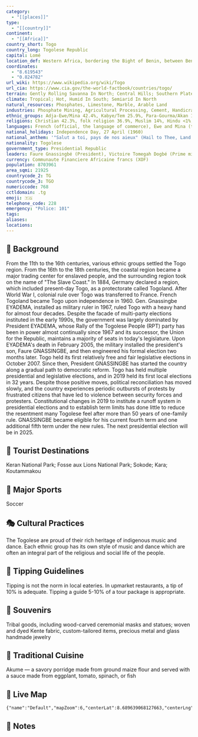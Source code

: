 ```yaml
---
category:
  - "[[places]]"
type:
  - "[[country]]"
continent:
  - "[[Africa]]"
country_short: Togo
country_long: Togolese Republic
capital: Lomé
location_def: Western Africa, bordering the Bight of Benin, between Benin and Ghana
coordinates:
  - "8.619543"
  - "0.824782"
url_wiki: https://www.wikipedia.org/wiki/Togo
url_cia: https://www.cia.gov/the-world-factbook/countries/togo/
terrain: Gently Rolling Savanna In North; Central Hills; Southern Plateau; Low Coastal Plain With Extensive Lagoons And Marshes
climate: Tropical; Hot, Humid In South; Semiarid In North
natural_resources: Phosphates, Limestone, Marble, Arable Land
industries: Phosphate Mining, Agricultural Processing, Cement, Handicrafts, Textiles, Beverages
ethnic_groups: Adja-Ewe/Mina 42.4%, Kabye/Tem 25.9%, Para-Gourma/Akan 17.1%, Akposso/Akebu 4.1%, Ana-Ife 3.2%, other Togolese 1.7%, foreigners 5.2%, no response 0.4% (2013-14 est.)
religions: Christian 42.3%, folk religion 36.9%, Muslim 14%, Hindu <1%, Buddhist <1%, Jewish <1%, other <1%, none 6.2% (2020 est.)
languages: French (official, the language of commerce), Ewe and Mina (the two major African languages in the south), Kabye (sometimes spelled Kabiye) and Dagomba (the two major African languages in the north)
national_holidays: Independence Day, 27 April (1960)
national_anthem: '"Salut a toi, pays de nos aieux" (Hail to Thee, Land of Our Forefathers)'
nationality: Togolese
government_type: Presidential Republic
leaders: Faure Gnassingbé (President), Victoire Tomegah Dogbé (Prime minister)
currency: Communaute Financiere Africaine francs (XOF)
population: 8703961
area_sqmi: 21925
countrycode_2: TG
countrycode_3: TGO
numericcode: 768
cctldomain: .tg
emoji: 🇹🇬
telephone_code: 228
emergency: "Police: 101"
tags: 
aliases: 
locations:
---
```

## 🌱 Background
From the 11th to the 16th centuries, various ethnic groups settled the Togo region. From the 16th to the 18th centuries, the coastal region became a major trading center for enslaved people, and the surrounding region took on the name of "The Slave Coast." In 1884, Germany declared a region, which included present-day Togo, as a protectorate called Togoland. After World War I, colonial rule over Togo was transferred to France. French Togoland became Togo upon independence in 1960. Gen. Gnassingbe EYADEMA, installed as military ruler in 1967, ruled Togo with a heavy hand for almost four decades. Despite the facade of multi-party elections instituted in the early 1990s, the government was largely dominated by President EYADEMA, whose Rally of the Togolese People (RPT) party has been in power almost continually since 1967 and its successor, the Union for the Republic, maintains a majority of seats in today's legislature. Upon EYADEMA's death in February 2005, the military installed the president's son, Faure GNASSINGBE, and then engineered his formal election two months later. Togo held its first relatively free and fair legislative elections in October 2007. Since then, President GNASSINGBE has started the country along a gradual path to democratic reform. Togo has held multiple presidential and legislative elections, and in 2019 held its first local elections in 32 years. Despite those positive moves, political reconciliation has moved slowly, and the country experiences periodic outbursts of protests by frustrated citizens that have led to violence between security forces and protesters. Constitutional changes in 2019 to institute a runoff system in presidential elections and to establish term limits has done little to reduce the resentment many Togolese feel after more than 50 years of one-family rule. GNASSINGBE became eligible for his current fourth term and one additional fifth term under the new rules. The next presidential election will be in 2025. 

## 📌 Tourist Destinations
Keran National Park; Fosse aux Lions National Park; Sokode; Kara; Koutammakou

## 🥇 Major Sports
Soccer

## 🎭 Cultural Practices
The Togolese are proud of their rich heritage of indigenous music and dance. Each ethnic group has its own style of music and dance which are often an integral part of the religious and social life of the people.

## 🫰 Tipping Guidelines
Tipping is not the norm in local eateries. In upmarket restaurants, a tip of 10% is adequate. Tipping a guide 5-10% of a tour package is appropriate.

## 🎁 Souvenirs
Tribal goods, including wood-carved ceremonial masks and statues; woven and dyed Kente fabric, custom-tailored items, precious metal and glass handmade jewelry

## 🍲 Traditional Cuisine
Akume — a savory porridge made from ground maize flour and served with a sauce made from eggplant, tomato, spinach, or fish

## 📡 Live Map
```mapview
{"name":"Default","mapZoom":6,"centerLat":8.689639068127663,"centerLng":1.3073730468750002,"query":"","chosenMapSource":0}
```

## 📒 Notes

